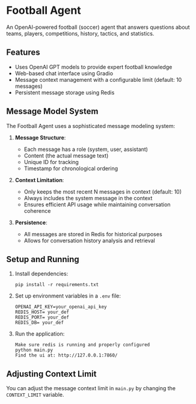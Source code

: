 # Football Agent

An OpenAI-powered football (soccer) agent that answers questions about teams, players, competitions, history, tactics, and statistics.

## Features

- Uses OpenAI GPT models to provide expert football knowledge
- Web-based chat interface using Gradio
- Message context management with a configurable limit (default: 10 messages)
- Persistent message storage using Redis

## Message Model System

The Football Agent uses a sophisticated message modeling system:

1. **Message Structure**:
   - Each message has a role (system, user, assistant)
   - Content (the actual message text)
   - Unique ID for tracking
   - Timestamp for chronological ordering

2. **Context Limitation**:
   - Only keeps the most recent N messages in context (default: 10)
   - Always includes the system message in the context
   - Ensures efficient API usage while maintaining conversation coherence

3. **Persistence**:
   - All messages are stored in Redis for historical purposes
   - Allows for conversation history analysis and retrieval

## Setup and Running

1. Install dependencies:
   ```
   pip install -r requirements.txt
   ```

2. Set up environment variables in a `.env` file:
   ```
   OPENAI_API_KEY=your_openai_api_key
   REDIS_HOST= your_def
   REDIS_PORT= your_def
   REDIS_DB= your_def
   ```

3. Run the application:
   ```
   Make sure redis is running and properly configured
   python main.py
   Find the ui at: http://127.0.0.1:7860/
   ```

## Adjusting Context Limit

You can adjust the message context limit in `main.py` by changing the `CONTEXT_LIMIT` variable.
